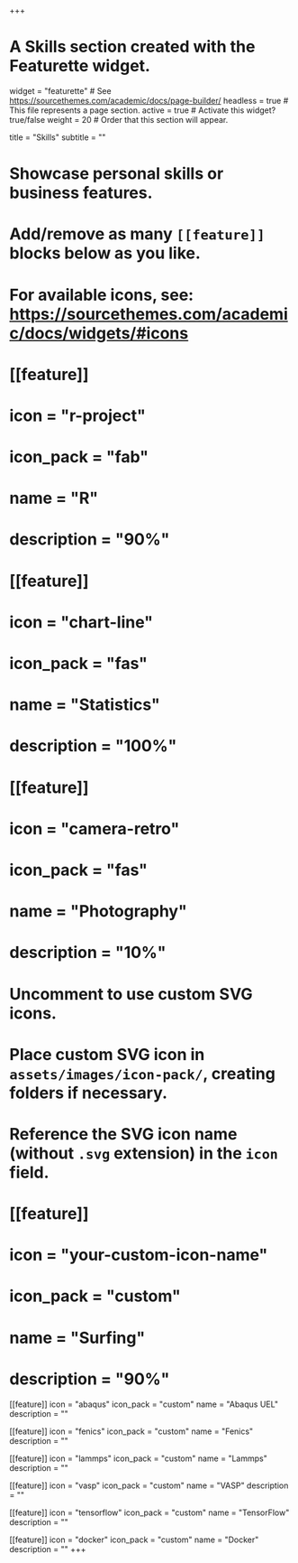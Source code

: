 +++
# A Skills section created with the Featurette widget.
widget = "featurette"  # See https://sourcethemes.com/academic/docs/page-builder/
headless = true  # This file represents a page section.
active = true  # Activate this widget? true/false
weight = 20  # Order that this section will appear.

title = "Skills"
subtitle = ""

# Showcase personal skills or business features.
# 
# Add/remove as many `[[feature]]` blocks below as you like.
# 
# For available icons, see: https://sourcethemes.com/academic/docs/widgets/#icons

# [[feature]]
#    icon = "r-project"
#    icon_pack = "fab"
#    name = "R"
#    description = "90%"
  
# [[feature]]
#   icon = "chart-line"
#   icon_pack = "fas"
#   name = "Statistics"
#   description = "100%"  
  
# [[feature]]
#   icon = "camera-retro"
#   icon_pack = "fas"
#   name = "Photography"
#   description = "10%"

# Uncomment to use custom SVG icons.
# Place custom SVG icon in `assets/images/icon-pack/`, creating folders if necessary.
# Reference the SVG icon name (without `.svg` extension) in the `icon` field.
# [[feature]]
#  icon = "your-custom-icon-name"
#  icon_pack = "custom"
#  name = "Surfing"
#  description = "90%"
[[feature]]
 icon = "abaqus"
 icon_pack = "custom"
 name = "Abaqus UEL"
 description = ""

[[feature]]
 icon = "fenics"
 icon_pack = "custom"
 name = "Fenics"
 description = ""

[[feature]]
 icon = "lammps"
 icon_pack = "custom"
 name = "Lammps"
 description = ""

[[feature]]
 icon = "vasp"
 icon_pack = "custom"
 name = "VASP"
 description = ""

[[feature]]
 icon = "tensorflow"
 icon_pack = "custom"
 name = "TensorFlow"
 description = ""

[[feature]]
 icon = "docker"
 icon_pack = "custom"
 name = "Docker"
 description = ""
+++

